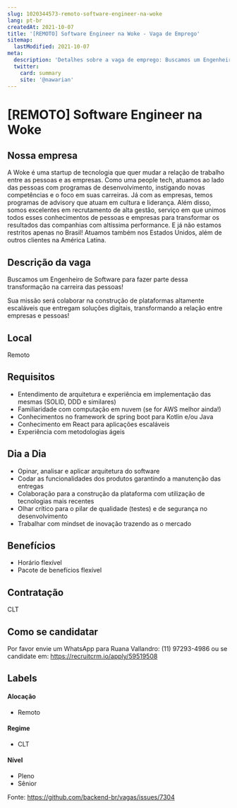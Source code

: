 ```yaml
---
slug: 1020344573-remoto-software-engineer-na-woke
lang: pt-br
createdAt: 2021-10-07
title: '[REMOTO] Software Engineer na Woke - Vaga de Emprego'
sitemap:
  lastModified: 2021-10-07
meta:
  description: 'Detalhes sobre a vaga de emprego: Buscamos um Engenheiro de Software para fazer parte dessa transformação na carreira das pessoas!  Sua missão será colaborar na construção de plataformas altamente escaláveis que entregam soluções digitais, transformando a relação entre empresas e pessoas!'
  twitter:
    card: summary
    site: '@nawarian'
---
```


# [REMOTO] Software Engineer na Woke

<!-- 
==================================================
POR FAVOR, SÓ POSTE SE A VAGA FOR PARA FRONT-END!

!!! Temos 4 regrinhas básicas: https://git.io/JG3Z9 !!!

Não faça distinção de gênero no título da vaga.

Use: "Front-End Developer" ao invés de 
"Desenvolvedor Front-End" \o/

Exemplo: `[São Paulo] Front-End Developer na NOME DA EMPRESA`
==================================================
-->

<!--
==================================================
Caso a vaga for remoto durante a pandemia deixar a linha abaixo
==================================================
-->

## Nossa empresa

A  Woke é uma startup de tecnologia que quer mudar a relação de trabalho entre as pessoas e as empresas. Como uma people tech, atuamos ao lado das pessoas com programas de desenvolvimento, instigando novas competências e o foco em suas carreiras. Já com as empresas, temos programas de advisory que atuam em cultura e liderança. Além disso, somos excelentes  em recrutamento de alta gestão, serviço em que unimos todos esses conhecimentos de pessoas e empresas para transformar os resultados das companhias com altíssima performance. E já não estamos restritos apenas no Brasil! Atuamos também nos Estados Unidos, além de outros clientes na América Latina.

## Descrição da vaga

Buscamos um Engenheiro de Software para fazer parte dessa transformação na carreira das pessoas! 

Sua missão será colaborar na construção de plataformas altamente escaláveis que entregam soluções digitais, transformando a relação entre empresas e pessoas!

## Local

Remoto

## Requisitos

- Entendimento de arquitetura e experiência em implementação das mesmas (SOLID, DDD e similares)
- Familiaridade com computação em nuvem (se for AWS melhor ainda!)
- Conhecimentos no framework de spring boot para Kotlin e/ou Java 
- Conhecimento em React para aplicações escaláveis
- Experiência com metodologias ágeis

## Dia a Dia
- Opinar, analisar e aplicar arquitetura do software 
- Codar as funcionalidades dos produtos garantindo a manutenção das entregas 
- Colaboração para a construção da plataforma com utilização de tecnologias mais recentes 
- Olhar crítico para o pilar de qualidade (testes) e de segurança no desenvolvimento 
- Trabalhar com mindset de inovação trazendo as o mercado

## Benefícios

- Horário flexível 
- Pacote de benefícios flexível

## Contratação

CLT

## Como se candidatar

Por favor envie um WhatsApp para Ruana Vallandro: (11) 97293-4986 ou se candidate em: https://recruitcrm.io/apply/59519508 

## Labels

#### Alocação
- Remoto

#### Regime
- CLT

#### Nível
- Pleno
- Sênior

Fonte: https://github.com/backend-br/vagas/issues/7304